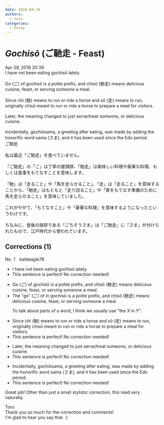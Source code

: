 ```yaml
---
date: 2018-04-29
authors:
  - toru
categories:
  - Essay
---
```


<h1 id="subject_show"><strong><em>Gochisō</strong></em> (ご馳走 - Feast)</h1>
<div class="date">Apr 29, 2018 20:39</div>
<div id="post"><div id="body_show_ori">
I have not been eating gochisō lately.<br/><br/>Go (ご) of gochisō is a polite prefix, and chisō (馳走) means delicious cuisine, feast, or serving someone a meal.<br/><br/>Since chi (馳) means to run or ride a horse and sō (走) means to run, originally chisō meant to run or ride a horse to prepare a meal for visitors.<br/><br/>Later, the meaning changed to just serve/treat someone, or delicious cuisine.<br/><br/>Incidentally, gochiōsama, a greeting after eating, was made by adding the honorific word sama (さま), and it has been used since the Edo period.
</div></div>

<!-- more -->

<div id="post_ja"><div id="body_show_mo">
ご馳走<br/><br/>私は最近「ご馳走」を食べていません。<br/><br/>「ご馳走」の「ご」は丁寧の接頭辞、「馳走」は美味しい料理や豪華な料理、もしくは食事をもてなすことを意味します。<br/><br/>「馳」は「走ること」や「馬を走らせること」、「走」は「走ること」を意味することから、「馳走」はもともと「走り回ること」や「客をもてなす準備のために馬を走らせること」を意味していました。<br/><br/>これがやがて、「もてなすこと」や「豪華な料理」を意味するようになったというわけです。<br/><br/>ちなみに、食後の挨拶である「ごちそうさま」は「ご馳走」に「さま」が付けられたもので、江戸時代から使われています。
</div></div>

## Corrections (1)
<div id="block"><div class="first_name"> No. 1　<span class="just_name">baldeagle76</span></div><div id="block2">
<ul class="correction_field">
<li class="incorrect">I have not been eating gochisō lately.</li>
<li class="corrected perfect">This sentence is perfect! No correction needed!</li>
</ul>
<ul class="correction_field">
<li class="incorrect">Go (ご) of gochisō is a polite prefix, and chisō (馳走) means delicious cuisine, feast, or serving someone a meal.</li>
<li class="corrected correct">
<span class="f_blue">The "g</span><span class="f_blue">o"</span> (ご) <span class="f_red"><span class="sline">of</span></span> <span class="f_blue">in </span>gochisō is a polite prefix, and chisō (馳走) means delicious cuisine, feast, or serving someone a meal.
<p class="correction_comment">To talk about parts of a word, I think we usually use "the X in Y".</p>
</li>
</ul>
<ul class="correction_field">
<li class="incorrect">Since chi (馳) means to run or ride a horse and sō (走) means to run, originally chisō meant to run or ride a horse to prepare a meal for visitors.</li>
<li class="corrected perfect">This sentence is perfect! No correction needed!</li>
</ul>
<ul class="correction_field">
<li class="incorrect">Later, the meaning changed to just serve/treat someone, or delicious cuisine.</li>
<li class="corrected perfect">This sentence is perfect! No correction needed!</li>
</ul>
<ul class="correction_field">
<li class="incorrect">Incidentally, gochiōsama, a greeting after eating, was made by adding the honorific word sama (さま), and it has been used since the Edo period.</li>
<li class="corrected perfect">This sentence is perfect! No correction needed!</li>
</ul>
<p class="comment_small">
 Great job! Other than just a small stylistic correction, this read very naturally.
</p>

</div><div class="name"><span class="just_name">Toru</span><br>
Thank you so much for the correction and comments!<br/>I'm glad to hear you say that. :)
</div>
</div>
